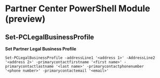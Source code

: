 # Partner Center PowerShell Module (preview) #

## Set-PCLegalBusinessProfile ##

**Set Partner Legal Business Profile**

    Set-PCLegalBusinessProfile -addressLine1 '<address 1>' -AddressLine2 '<address 2>' -primarycontactfirstname '<first name>' -primarycontactlastname '<last name>' -primarycontactphonenumber '<phone number>' -primarycontactemail '<email>'

